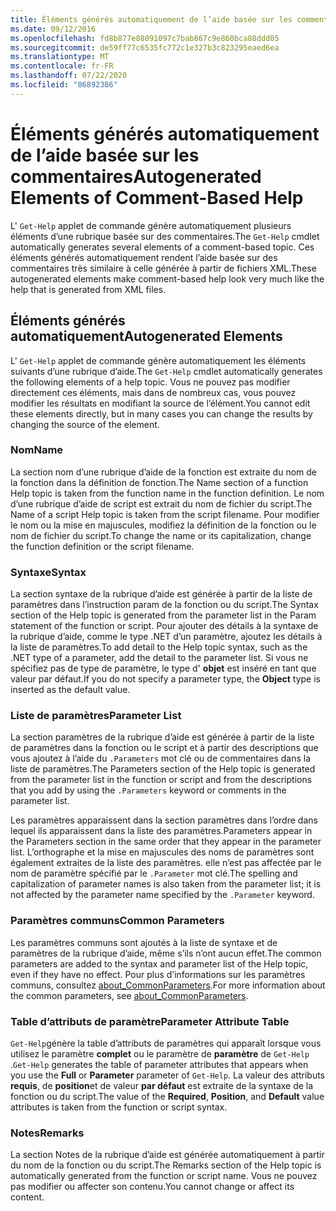 ```yaml
---
title: Éléments générés automatiquement de l’aide basée sur les commentaires
ms.date: 09/12/2016
ms.openlocfilehash: fd8b877e88091097c7bab867c9e860bca88ddd05
ms.sourcegitcommit: de59ff77c6535fc772c1e327b3c823295eaed6ea
ms.translationtype: MT
ms.contentlocale: fr-FR
ms.lasthandoff: 07/22/2020
ms.locfileid: "86892386"
---
```

# <a name="autogenerated-elements-of-comment-based-help"></a><span data-ttu-id="3e581-102">Éléments générés automatiquement de l’aide basée sur les commentaires</span><span class="sxs-lookup"><span data-stu-id="3e581-102">Autogenerated Elements of Comment-Based Help</span></span>

<span data-ttu-id="3e581-103">L' `Get-Help` applet de commande génère automatiquement plusieurs éléments d’une rubrique basée sur des commentaires.</span><span class="sxs-lookup"><span data-stu-id="3e581-103">The `Get-Help` cmdlet automatically generates several elements of a comment-based topic.</span></span> <span data-ttu-id="3e581-104">Ces éléments générés automatiquement rendent l’aide basée sur des commentaires très similaire à celle générée à partir de fichiers XML.</span><span class="sxs-lookup"><span data-stu-id="3e581-104">These autogenerated elements make comment-based help look very much like the help that is generated from XML files.</span></span>

## <a name="autogenerated-elements"></a><span data-ttu-id="3e581-105">Éléments générés automatiquement</span><span class="sxs-lookup"><span data-stu-id="3e581-105">Autogenerated Elements</span></span>

<span data-ttu-id="3e581-106">L' `Get-Help` applet de commande génère automatiquement les éléments suivants d’une rubrique d’aide.</span><span class="sxs-lookup"><span data-stu-id="3e581-106">The `Get-Help` cmdlet automatically generates the following elements of a help topic.</span></span> <span data-ttu-id="3e581-107">Vous ne pouvez pas modifier directement ces éléments, mais dans de nombreux cas, vous pouvez modifier les résultats en modifiant la source de l’élément.</span><span class="sxs-lookup"><span data-stu-id="3e581-107">You cannot edit these elements directly, but in many cases you can change the results by changing the source of the element.</span></span>

### <a name="name"></a><span data-ttu-id="3e581-108">Nom</span><span class="sxs-lookup"><span data-stu-id="3e581-108">Name</span></span>

<span data-ttu-id="3e581-109">La section nom d’une rubrique d’aide de la fonction est extraite du nom de la fonction dans la définition de fonction.</span><span class="sxs-lookup"><span data-stu-id="3e581-109">The Name section of a function Help topic is taken from the function name in the function definition.</span></span> <span data-ttu-id="3e581-110">Le nom d’une rubrique d’aide de script est extrait du nom de fichier du script.</span><span class="sxs-lookup"><span data-stu-id="3e581-110">The Name of a script Help topic is taken from the script filename.</span></span> <span data-ttu-id="3e581-111">Pour modifier le nom ou la mise en majuscules, modifiez la définition de la fonction ou le nom de fichier du script.</span><span class="sxs-lookup"><span data-stu-id="3e581-111">To change the name or its capitalization, change the function definition or the script filename.</span></span>

### <a name="syntax"></a><span data-ttu-id="3e581-112">Syntaxe</span><span class="sxs-lookup"><span data-stu-id="3e581-112">Syntax</span></span>

<span data-ttu-id="3e581-113">La section syntaxe de la rubrique d’aide est générée à partir de la liste de paramètres dans l’instruction param de la fonction ou du script.</span><span class="sxs-lookup"><span data-stu-id="3e581-113">The Syntax section of the Help topic is generated from the parameter list in the Param statement of the function or script.</span></span> <span data-ttu-id="3e581-114">Pour ajouter des détails à la syntaxe de la rubrique d’aide, comme le type .NET d’un paramètre, ajoutez les détails à la liste de paramètres.</span><span class="sxs-lookup"><span data-stu-id="3e581-114">To add detail to the Help topic syntax, such as the .NET type of a parameter, add the detail to the parameter list.</span></span> <span data-ttu-id="3e581-115">Si vous ne spécifiez pas de type de paramètre, le type d' **objet** est inséré en tant que valeur par défaut.</span><span class="sxs-lookup"><span data-stu-id="3e581-115">If you do not specify a parameter type, the **Object** type is inserted as the default value.</span></span>

### <a name="parameter-list"></a><span data-ttu-id="3e581-116">Liste de paramètres</span><span class="sxs-lookup"><span data-stu-id="3e581-116">Parameter List</span></span>

<span data-ttu-id="3e581-117">La section paramètres de la rubrique d’aide est générée à partir de la liste de paramètres dans la fonction ou le script et à partir des descriptions que vous ajoutez à l’aide du `.Parameters` mot clé ou de commentaires dans la liste de paramètres.</span><span class="sxs-lookup"><span data-stu-id="3e581-117">The Parameters section of the Help topic is generated from the parameter list in the function or script and from the descriptions that you add by using the `.Parameters` keyword or comments in the parameter list.</span></span>

<span data-ttu-id="3e581-118">Les paramètres apparaissent dans la section paramètres dans l’ordre dans lequel ils apparaissent dans la liste des paramètres.</span><span class="sxs-lookup"><span data-stu-id="3e581-118">Parameters appear in the Parameters section in the same order that they appear in the parameter list.</span></span> <span data-ttu-id="3e581-119">L’orthographe et la mise en majuscules des noms de paramètres sont également extraites de la liste des paramètres. elle n’est pas affectée par le nom de paramètre spécifié par le `.Parameter` mot clé.</span><span class="sxs-lookup"><span data-stu-id="3e581-119">The spelling and capitalization of parameter names is also taken from the parameter list; it is not affected by the parameter name specified by the `.Parameter` keyword.</span></span>

### <a name="common-parameters"></a><span data-ttu-id="3e581-120">Paramètres communs</span><span class="sxs-lookup"><span data-stu-id="3e581-120">Common Parameters</span></span>

<span data-ttu-id="3e581-121">Les paramètres communs sont ajoutés à la liste de syntaxe et de paramètres de la rubrique d’aide, même s’ils n’ont aucun effet.</span><span class="sxs-lookup"><span data-stu-id="3e581-121">The common parameters are added to the syntax and parameter list of the Help topic, even if they have no effect.</span></span> <span data-ttu-id="3e581-122">Pour plus d’informations sur les paramètres communs, consultez [about_CommonParameters](/powershell/module/microsoft.powershell.core/about/about_commonparameters).</span><span class="sxs-lookup"><span data-stu-id="3e581-122">For more information about the common parameters, see [about_CommonParameters](/powershell/module/microsoft.powershell.core/about/about_commonparameters).</span></span>

### <a name="parameter-attribute-table"></a><span data-ttu-id="3e581-123">Table d’attributs de paramètre</span><span class="sxs-lookup"><span data-stu-id="3e581-123">Parameter Attribute Table</span></span>

<span data-ttu-id="3e581-124">`Get-Help`génère la table d’attributs de paramètres qui apparaît lorsque vous utilisez le paramètre **complet** ou le paramètre de **paramètre** de `Get-Help` .</span><span class="sxs-lookup"><span data-stu-id="3e581-124">`Get-Help` generates the table of parameter attributes that appears when you use the **Full** or **Parameter** parameter of `Get-Help`.</span></span> <span data-ttu-id="3e581-125">La valeur des attributs **requis**, de **position**et de valeur **par défaut** est extraite de la syntaxe de la fonction ou du script.</span><span class="sxs-lookup"><span data-stu-id="3e581-125">The value of the **Required**, **Position**, and **Default** value attributes is taken from the function or script syntax.</span></span>

### <a name="remarks"></a><span data-ttu-id="3e581-126">Notes</span><span class="sxs-lookup"><span data-stu-id="3e581-126">Remarks</span></span>

<span data-ttu-id="3e581-127">La section Notes de la rubrique d’aide est générée automatiquement à partir du nom de la fonction ou du script.</span><span class="sxs-lookup"><span data-stu-id="3e581-127">The Remarks section of the Help topic is automatically generated from the function or script name.</span></span>
<span data-ttu-id="3e581-128">Vous ne pouvez pas modifier ou affecter son contenu.</span><span class="sxs-lookup"><span data-stu-id="3e581-128">You cannot change or affect its content.</span></span>
